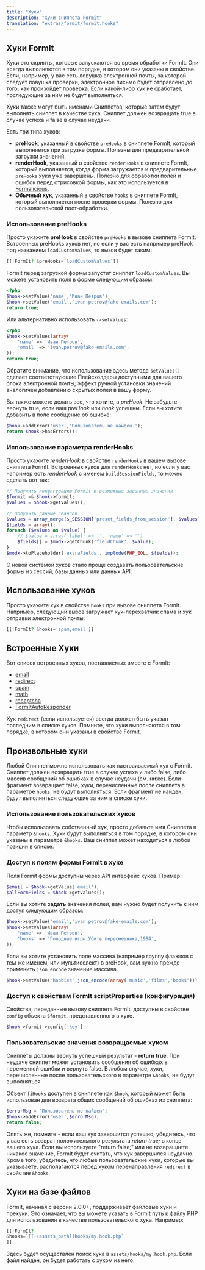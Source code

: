 ```yaml
---
title: "Хуки"
description: "Хуки сниппета Formit"
translation: "extras/formit/formit.hooks"
---
```


## Хуки FormIt

Хуки это скрипты, которые запускаются во время обработки FormIt. Они всегда выполняются в том порядке, в котором они указаны в свойстве. Если, например, у вас есть ловушка электронной почты, за которой следует ловушка проверки, электронное письмо будет отправлено до того, как произойдет проверка. Если какой-либо хук не сработает, последующие за ним не будут выполняться.

Хуки также могут быть именами Сниппетов, которые затем будут выполнять сниппет в качестве хука. Сниппет должен возвращать true в случае успеха и false в случае неудачи.

Есть три типа хуков: 

- **preHook**, указанный в свойстве `preHooks` в сниппете FormIt, который выполняется при загрузке формы. Полезны для предварительной загрузки значений.
- **renderHook**, указанный в свойстве `renderHooks` в сниппете FormIt, который выполняется, когда форма загружается и предварительные `preHooks` хуки уже завершены. Полезно для обработки полей и ошибок перед отрисовкой формы, как это используется в [Formalicious](https://www.modmore.com/formalicious/).
- **Обычный хук**, указанный в свойстве `hooks` в сниппете FormIt, который выполняется после проверки формы. Полезно для пользовательской пост-обработки. 


### Использование preHooks

Просто укажите **preHook** в свойстве `preHooks` в вызове сниппета FormIt. Встроенных preHooks хуков нет, но если у вас есть например preHook под названием `loadCustomValues`, то вызов будет таким: 

``` php
[[!FormIt? &preHooks=`loadCustomValues`]]
```

Formit перед загрузкой формы запустит сниппет `loadCustomValues`. Вы можете установить поля в форме следующим образом: 

``` php
<?php
$hook->setValue('name','Иван Петров');
$hook->setValue('email','ivan.petrov@fake-emails.com');
return true;
```

Или альтернативно использовать `->setValues`:

``` php
<?php
$hook->setValues(array(
    'name' => 'Иван Петров',
    'email' => 'ivan.petrov@fake-emails.com',
));
return true;
```

Обратите внимание, что использование здесь метода `setValues()` сделает соответствующие Плейсхолдеры доступными для вашего блока электронной почты; эффект ручной установки значений аналогичен добавлению скрытых полей в вашу форму.

Вы также можете делать все, что хотите, в *preHook*. Не забудьте вернуть true, если ваш *preHook* или *hook* успешны. Если вы хотите добавить в поле сообщение об ошибке: 


``` php
$hook->addError('user','Пользователь не найден.');
return $hook->hasErrors();
```

### Использование параметра renderHooks

Просто укажите *renderHook* в свойстве `renderHooks` в вашем вызове сниппета FormIt. Встроенных хуков для `renderHooks` нет, но если у вас например есть *renderHook* с именем `buildSessionFields`, то можно сделать вот так:  

``` php
// Получить конфигурацию Formit и возможные заданные значения 
$formit =& $hook->formit;
$values = $hook->getValues();

// Получить данные сеансов 
$values = array_merge($_SESSION['preset_fields_from_session'], $values);
$fields = array();
foreach ($values as $value) {
    // $value = array('label' => '', 'name' => '')
    $fields[] = $modx->getChunk('fieldChunk', $value);
}
$modx->toPlaceholder('extraFields', implode(PHP_EOL, $fields));
```

С новой системой хуков стало проще создавать пользовательские формы из сессий, базы данных или данных API. 

## Использование хуков

Просто укажите хук в свойстве `hooks` при вызове сниппета FormIt. Например, следующий вызов загружает хук-перехватчик спама и хук отправки электронной почты: 

``` php
[[!FormIt? &hooks=`spam,email`]]
```

## Встроенные Хуки

Вот список встроенных хуков, поставляемых вместе с FormIt:

- [email](extras/formit/formit.hooks/email "FormIt.Hooks.email")
- [redirect](extras/formit/formit.hooks/redirect "FormIt.Hooks.redirect")
- [spam](extras/formit/formit.hooks/spam "FormIt.Hooks.spam")
- [math](extras/formit/formit.hooks/math "FormIt.Hooks.math")
- [recaptcha](extras/formit/formit.hooks/recaptcha "FormIt.Hooks.recaptcha")
- [FormItAutoResponder](extras/formit/formit.hooks/formitautoresponder "FormIt.Hooks.FormItAutoResponder")

Хук `redirect` (если используется) всегда должен быть указан последним в списке хуков. Помните, что хуки выполняются в том порядке, в котором они указаны в свойстве Formit. 

## Произвольные хуки

Любой Cниппет можно использовать как настраиваемый хук с Formit. Сниппет должен возвращать true в случае успеха и либо false, либо массив сообщений об ошибках в случае неудачи (см. ниже). Если фрагмент возвращает false, хуки, перечисленные после сниппета в параметре `hooks`, не будут выполняться. Если фрагмент не найден, *будут* выполняться следующие за ним в списке хуки. 

### Использование пользовательских хуков

Чтобы использовать собственный хук, просто добавьте имя Сниппета в параметр `&hooks`. Хуки будут выполняться в том порядке, в котором они указаны в параметре `&hooks`. Ваш сниппет может находиться в любой позиции в списке. 

### Доступ к полям формы FormIt в хуке

Поля Formit формы доступны через API интерфейс хуков. Пример: 

``` php
$email = $hook->getValue('email');
$allFormFields = $hook->getValues();
```

Если вы хотите **задать** значения полей, вам нужно будет получить к ним доступ следующим образом: 

``` php
$hook->setValue('email','ivan.petrov@fake-emails.com');
$hook->setValues(array(
    'name' => 'Иван Петров',
    'books' => 'Голодные игры,Убить пересмешника,1984',
));
```

Если вы хотите установить поле массива (например группу флажков с тем же именем, или мультиселект) в preHook, вам нужно прежде применить `json_encode` значение массива. 

``` php
$hook->setValue('hobbies',json_encode(array('music','films','books')));
```

### Доступ к свойствам FormIt scriptProperties (конфигурация)

Свойства, переданные вызову сниппета FormIt, доступны в свойстве `config` объекта `$formit`, представленного в хуке. 

``` php
$hook->formit->config['key']
```

### Пользовательские значения возвращаемые хуком

Сниппеты должны вернуть успешный результат - **return true**. При неудаче сниппет может установить сообщения об ошибках в переменной ошибки и вернуть false. В любом случае, хуки, перечисленные после пользовательского в параметре `&hooks`, не будут выполняться.

Объект `fiHooks` доступен в сниппете как `$hook`, который может быть использован для возврата общих сообщений об ошибках из сниппета:


``` php
$errorMsg = 'Пользователь не найден';
$hook->addError('user',$errorMsg);
return false;
```

Опять же, помните - если ваш хук завершится успешно, убедитесь, что у вас есть возврат положительного результата *return true;* в конце вашего хука. Если вы используете "return false;" или не возвращаете никакое значение, FormIt будет считать, что хук завершился неудачно. Кроме того, убедитесь, что любые пользовательские хуки, которые вы указываете, располагаются перед хуком перенаправления `redirect` в свойстве `&hooks`. 

## Хуки на базе файлов

FormIt, начиная с версии 2.0.0+, поддерживает файловые хуки и прехуки. Это означает, что вы можете указать в FormIt путь к файлу PHP для использования в качестве пользовательского хука. Например: 

``` php
[[!FormIt?
&hooks=`[[++assets_path]]hooks/my.hook.php`
]]
```

Здесь будет осуществлен поиск хука в `assets/hooks/my.hook.php`. Если файл найден, он будет работать с хуком из него. 